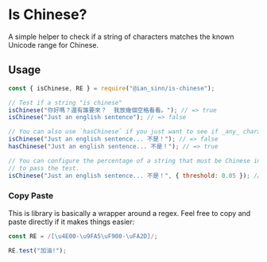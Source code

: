 # Is Chinese?

A simple helper to check if a string of characters matches the known Unicode range for Chinese.

## Usage

```js
const { isChinese, RE } = require("@ian_sinn/is-chinese");

// Test if a string "is chinese"
isChinese("你好嗎？還有誰要來？  我放幾個空格看看。"); // => true
isChinese("Just an english sentence"); // => false

// You can also use `hasChinese` if you just want to see if _any_ characters match.
isChinese("Just an english sentence... 不是！"); // => false
hasChinese("Just an english sentence... 不是！"); // => true

// You can configure the percentage of a string that must be Chinese in order
// to pass the test.
isChinese("Just an english sentence... 不是！", { threshold: 0.05 }); // => true
```

### Copy Paste

This is library is basically a wrapper around a regex. Feel free to copy and paste directly if it makes things easier:

```js
const RE = /[\u4E00-\u9FA5\uF900-\uFA2D]/;

RE.test("加油!");
```
